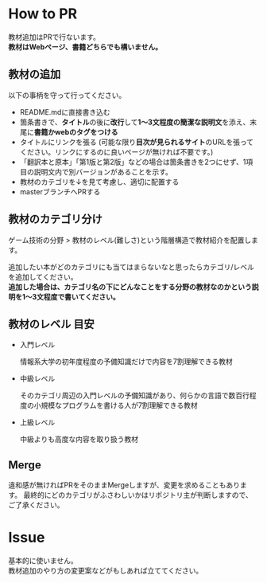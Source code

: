 # How to PR

教材追加はPRで行ないます。   
**教材はWebページ、書籍どちらでも構いません。**

## 教材の追加

以下の事柄を守って行ってください。

- README.mdに直接書き込む
- 箇条書きで、**タイトル**の後に**改行**して**1～3文程度の簡潔な説明文**を添え、末尾に**書籍かwebのタグをつける**
- タイトルにリンクを張る (可能な限り**目次が見られるサイト**のURLを張ってください。リンクにするのに良いページが無ければ不要です。)
- 「翻訳本と原本」「第1版と第2版」などの場合は箇条書きを2つにせず、1項目の説明文内で別バージョンがあることを示す。
- 教材のカテゴリを↓を見て考慮し、適切に配置する
- masterブランチへPRする

## 教材のカテゴリ分け

ゲーム技術の分野 > 教材のレベル(難しさ)という階層構造で教材紹介を配置します。     

追加したい本がどのカテゴリにも当てはまらないなと思ったらカテゴリ/レベルを追加してください。   
**追加した場合は、カテゴリ名の下にどんなことをする分野の教材なのかという説明を1～3文程度で書いてください。**

## 教材のレベル 目安

- 入門レベル

  情報系大学の初年度程度の予備知識だけで内容を7割理解できる教材

- 中級レベル

  そのカテゴリ周辺の入門レベルの予備知識があり、何らかの言語で数百行程度の小規模なプログラムを書ける人が7割理解できる教材

- 上級レベル

  中級よりも高度な内容を取り扱う教材

## Merge

違和感が無ければPRをそのままMergeしますが、変更を求めることもあります。
最終的にどのカテゴリがふさわしいかはリポジトリ主が判断しますので、ご了承ください。

# Issue

基本的に使いません。    
教材追加のやり方の変更案などがもしあれば立ててください。